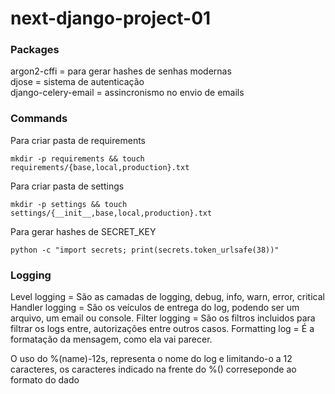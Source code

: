 # next-django-project-01
 
### Packages
argon2-cffi = para gerar hashes de senhas modernas </br>
djose = sistema de autenticação </br>
django-celery-email = assincronismo no envio de emails


### Commands
Para criar pasta de requirements
```
mkdir -p requirements && touch requirements/{base,local,production}.txt
```

Para criar pasta de settings
```
mkdir -p settings && touch settings/{__init__,base,local,production}.txt
```

Para gerar hashes de SECRET_KEY
```
python -c "import secrets; print(secrets.token_urlsafe(38))"
```


### Logging
Level logging = São as camadas de logging, debug, info, warn, error, critical
Handler logging = São os veículos de entrega do log, podendo ser um arquivo, um email ou console.
Filter logging = São os filtros incluidos para filtrar os logs entre, autorizações entre outros casos.
Formatting log = É a formatação da mensagem, como ela vai parecer.

O uso do %(name)-12s, representa o nome do log e limitando-o a 12 caracteres, os caracteres indicado na frente do %() correseponde ao formato do dado